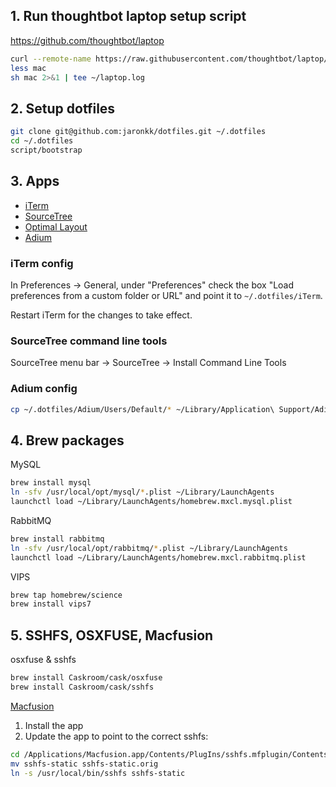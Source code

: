 ## 1. Run thoughtbot laptop setup script

https://github.com/thoughtbot/laptop
```sh
curl --remote-name https://raw.githubusercontent.com/thoughtbot/laptop/master/mac
less mac
sh mac 2>&1 | tee ~/laptop.log
```

## 2. Setup dotfiles
```sh
git clone git@github.com:jaronkk/dotfiles.git ~/.dotfiles
cd ~/.dotfiles
script/bootstrap
```

## 3. Apps

* [iTerm](https://www.iterm2.com/downloads.html)
* [SourceTree](https://www.sourcetreeapp.com/download/)
* [Optimal Layout](https://itunes.apple.com/us/app/optimal-layout/id412627292?mt=12)
* [Adium](https://adium.im/)

### iTerm config
In Preferences -> General, under "Preferences" check the box "Load preferences from a custom folder or URL" and point it to `~/.dotfiles/iTerm`.

Restart iTerm for the changes to take effect.

### SourceTree command line tools
SourceTree menu bar -> SourceTree -> Install Command Line Tools

### Adium config
```sh
cp ~/.dotfiles/Adium/Users/Default/* ~/Library/Application\ Support/Adium\ 2.0/Users/Default/
```

## 4. Brew packages

MySQL
```sh
brew install mysql
ln -sfv /usr/local/opt/mysql/*.plist ~/Library/LaunchAgents
launchctl load ~/Library/LaunchAgents/homebrew.mxcl.mysql.plist
```

RabbitMQ
```sh
brew install rabbitmq
ln -sfv /usr/local/opt/rabbitmq/*.plist ~/Library/LaunchAgents
launchctl load ~/Library/LaunchAgents/homebrew.mxcl.rabbitmq.plist
```

VIPS
```sh
brew tap homebrew/science
brew install vips7
```

## 5. SSHFS, OSXFUSE, Macfusion

osxfuse & sshfs
```sh
brew install Caskroom/cask/osxfuse
brew install Caskroom/cask/sshfs
```

[Macfusion](http://macfusionapp.org/)

1. Install the app
2. Update the app to point to the correct sshfs:

```sh
cd /Applications/Macfusion.app/Contents/PlugIns/sshfs.mfplugin/Contents/Resources
mv sshfs-static sshfs-static.orig
ln -s /usr/local/bin/sshfs sshfs-static
```
